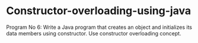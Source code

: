 # Constructor-overloading-using-java
Program No 6: Write a Java program that creates an object and initializes its data members using constructor. Use constructor overloading concept.
